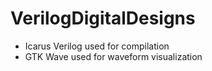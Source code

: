 # VerilogDigitalDesigns  

* Icarus Verilog used for compilation
* GTK Wave used for waveform visualization 
